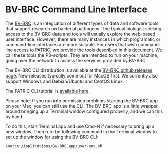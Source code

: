 # BV-BRC Command Line Interface

The [BV-BRC](https://www.bv-brc.org) is an integration of different types
of data and software tools that support research on bacterial
pathogens. The typical biologist seeking access to the BV-BRC data and
tools will usually explore the web-based user interface. However,
there are many instances in which programatic or command-line
interfaces are more suitable. For users that wish command-line access
to PATRIC, we provide the tools described in this document. We call
these tools the P3-scripts. They are intended to run on your machine,
going over the network to access the services provided by BV-BRC.

The BV-BRC CLI distribution is available at the [BV-BRC github
releases
page](https://github.com/BV-BRC/BV-BRC-CLI/releases). New
releases typically come out for MacOS first. We currently also support
Windows and Debian/Ubuntu and CentOS Linux.

The PATRIC CLI tutorial is [available here](https://www.bv-brc.org/docs/cli_tutorial/index.html).

Please note: If you run into permission problems starting the BV-BRC
app on your Mac, you can still use the CLI. The BV-BRC app is a little
wrapper around bringing up a Terminal window configured properly, and
we can this by hand.

To do this, start Terminal.app and use Cmd-N if necessary to bring up
a new window. Then run the following command in the Terminal window to
set up the window for using the BV-BRC CLI:

```
source /Applications/BV-BRC.app/user-env.sh
```
